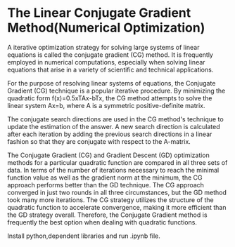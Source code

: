 # The Linear Conjugate Gradient Method(Numerical Optimization)

A iterative optimization strategy for solving large systems of linear equations is called the conjugate gradient (CG) method. It is frequently employed in numerical computations, especially when solving linear equations that arise in a variety of scientific and technical applications.

For the purpose of resolving linear systems of equations, the Conjugate Gradient (CG) technique is a popular iterative procedure. By minimizing the quadratic form f(x)=0.5xTAx-bTx, the CG method attempts to solve the linear system Ax=b, where A is a symmetric positive-definite matrix.

The conjugate search directions are used in the CG method's technique to update the estimation of the answer. A new search direction is calculated after each iteration by adding the previous search directions in a linear fashion so that they are conjugate with respect to the A-matrix.

The Conjugate Gradient (CG) and Gradient Descent (GD) optimization methods for a particular quadratic function are compared in all three sets of data. In terms of the number of iterations necessary to reach the minimal function value as well as the gradient norm at the minimum, the CG approach performs better than the GD technique. The CG approach converged in just two rounds in all three circumstances, but the GD method took many more iterations. The CG strategy utilizes the structure of the quadratic function to accelerate convergence, making it more efficient than the GD strategy overall. Therefore, the Conjugate Gradient method is frequently the best option when dealing with quadratic functions.



Install python,dependent libraries and run .ipynb file.
